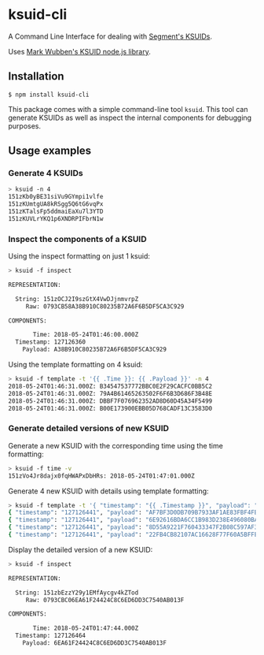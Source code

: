 # ksuid-cli

A Command Line Interface for dealing with [Segment's KSUIDs](https://github.com/segmentio/ksuid).

Uses [Mark Wubben's KSUID node.js library](https://github.com/novemberborn/ksuid).

## Installation

```console
$ npm install ksuid-cli
```

This package comes with a simple command-line tool `ksuid`. This tool can
generate KSUIDs as well as inspect the internal components for debugging
purposes.

## Usage examples

### Generate 4 KSUIDs

```sh
> ksuid -n 4
151zKb0yBE31siVu9GYmpi1vlfe
151zKUmtgUA8kRSgg5Q6tG6vqPx
151zKTalsFp5ddmaiEaXu7l3YTD
151zKUVLrYKQ1p6XNDRPIFbrN1w
```

### Inspect the components of a KSUID

Using the inspect formatting on just 1 ksuid:

```sh
> ksuid -f inspect

REPRESENTATION:

  String: 151zOCJ2I9szGtX4VwDJjnmvrpZ
     Raw: 0793CB58A38B910C80235B72A6F6B5DF5CA3C929

COMPONENTS:

       Time: 2018-05-24T01:46:00.000Z
  Timestamp: 127126360
    Payload: A38B910C80235B72A6F6B5DF5CA3C929
```

Using the template formatting on 4 ksuid:

```sh
> ksuid -f template -t '{{ .Time }}: {{ .Payload }}' -n 4
2018-05-24T01:46:31.000Z: B34547537772BBC0E2F29CACFC0BB5C2
2018-05-24T01:46:31.000Z: 79A4B61465263502F6F6B3D686F3B48E
2018-05-24T01:46:31.000Z: DBBF7F076962352AD8D60D45A34F5499
2018-05-24T01:46:31.000Z: B00E173900EBB05D768CADF13C3583D0
```

### Generate detailed versions of new KSUID

Generate a new KSUID with the corresponding time using the time formatting:

```sh
> ksuid -f time -v
151zVo4Jr8dajx0fqHWAPxDbHRs: 2018-05-24T01:47:01.000Z
```

Generate 4 new KSUID with details using template formatting:

```sh
> ksuid -f template -t '{ "timestamp": "{{ .Timestamp }}", "payload": "{{ .Payload }}", "ksuid": "{{.String}}"}' -n 4
{ "timestamp": "127126441", "payload": "AF7BF3D0DB709B7933AF1AE83FBF4FBA", "ksuid": "151zYNlpxMf7nbb8CikaE4SUPQw"}
{ "timestamp": "127126441", "payload": "6E92616BDA6CC1B983D238E496080BAC", "ksuid": "151zYLnLhlehuIEeodZLMQ41c4a"}
{ "timestamp": "127126441", "payload": "8D55A9221F760433347F2B08C597AF3F", "ksuid": "151zYMjOiZv7K8q4dEYYySDpyu7"}
{ "timestamp": "127126441", "payload": "22FB4CB82107AC16628F77F60A5BFFE0", "ksuid": "151zYJUiEi4iniicXeu9xShcm3c"}
```

Display the detailed version of a new KSUID:

```sh
> ksuid -f inspect

REPRESENTATION:

  String: 151zbEzzY29y1EMfAycgv4kZTod
     Raw: 0793CBC06EA61F24424C8C6ED6DD3C7540AB013F

COMPONENTS:

       Time: 2018-05-24T01:47:44.000Z
  Timestamp: 127126464
    Payload: 6EA61F24424C8C6ED6DD3C7540AB013F

```
